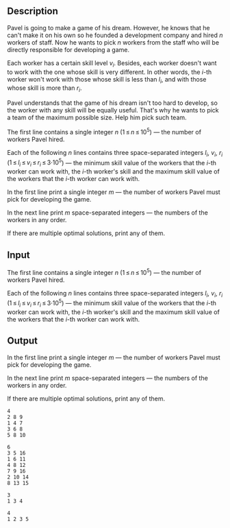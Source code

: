## Description

<div><p>Pavel is going to make a game of his dream. However, he knows that he can't make it on his own so he founded a development company and hired <span class="tex-span"><i>n</i></span> workers of staff. Now he wants to pick <span class="tex-span"><i>n</i></span> workers from the staff who will be directly responsible for developing a game.</p><p>Each worker has a certain skill level <span class="tex-span"><i>v</i><sub class="lower-index"><i>i</i></sub></span>. Besides, each worker doesn't want to work with the one whose skill is very different. In other words, the <span class="tex-span"><i>i</i></span>-th worker won't work with those whose skill is less than <span class="tex-span"><i>l</i><sub class="lower-index"><i>i</i></sub></span>, and with those whose skill is more than <span class="tex-span"><i>r</i><sub class="lower-index"><i>i</i></sub></span>.</p><p>Pavel understands that the game of his dream isn't too hard to develop, so the worker with any skill will be equally useful. That's why he wants to pick a team of the maximum possible size. Help him pick such team.</p></div><div class="input-specification"><p>The first line contains a single integer <span class="tex-span"><i>n</i></span> (<span class="tex-span">1 ≤ <i>n</i> ≤ 10<sup class="upper-index">5</sup></span>)&nbsp;— the number of workers Pavel hired.</p><p>Each of the following <span class="tex-span"><i>n</i></span> lines contains three space-separated integers <span class="tex-span"><i>l</i><sub class="lower-index"><i>i</i></sub></span>, <span class="tex-span"><i>v</i><sub class="lower-index"><i>i</i></sub></span>, <span class="tex-span"><i>r</i><sub class="lower-index"><i>i</i></sub></span> (<span class="tex-span">1 ≤ <i>l</i><sub class="lower-index"><i>i</i></sub> ≤ <i>v</i><sub class="lower-index"><i>i</i></sub> ≤ <i>r</i><sub class="lower-index"><i>i</i></sub> ≤ 3·10<sup class="upper-index">5</sup></span>)&nbsp;— the minimum skill value of the workers that the <span class="tex-span"><i>i</i></span>-th worker can work with, the <span class="tex-span"><i>i</i></span>-th worker's skill and the maximum skill value of the workers that the <span class="tex-span"><i>i</i></span>-th worker can work with.</p></div><div class="output-specification"><p>In the first line print a single integer <span class="tex-span"><i>m</i></span>&nbsp;— the number of workers Pavel must pick for developing the game.</p><p>In the next line print <span class="tex-span"><i>m</i></span> space-separated integers&nbsp;— the numbers of the workers in any order.</p><p>If there are multiple optimal solutions, print any of them.</p></div>

## Input

<p>The first line contains a single integer <span class="tex-span"><i>n</i></span> (<span class="tex-span">1 ≤ <i>n</i> ≤ 10<sup class="upper-index">5</sup></span>)&nbsp;— the number of workers Pavel hired.</p><p>Each of the following <span class="tex-span"><i>n</i></span> lines contains three space-separated integers <span class="tex-span"><i>l</i><sub class="lower-index"><i>i</i></sub></span>, <span class="tex-span"><i>v</i><sub class="lower-index"><i>i</i></sub></span>, <span class="tex-span"><i>r</i><sub class="lower-index"><i>i</i></sub></span> (<span class="tex-span">1 ≤ <i>l</i><sub class="lower-index"><i>i</i></sub> ≤ <i>v</i><sub class="lower-index"><i>i</i></sub> ≤ <i>r</i><sub class="lower-index"><i>i</i></sub> ≤ 3·10<sup class="upper-index">5</sup></span>)&nbsp;— the minimum skill value of the workers that the <span class="tex-span"><i>i</i></span>-th worker can work with, the <span class="tex-span"><i>i</i></span>-th worker's skill and the maximum skill value of the workers that the <span class="tex-span"><i>i</i></span>-th worker can work with.</p>

## Output

<p>In the first line print a single integer <span class="tex-span"><i>m</i></span>&nbsp;— the number of workers Pavel must pick for developing the game.</p><p>In the next line print <span class="tex-span"><i>m</i></span> space-separated integers&nbsp;— the numbers of the workers in any order.</p><p>If there are multiple optimal solutions, print any of them.</p>





```input1
4
2 8 9
1 4 7
3 6 8
5 8 10

```




```input2
6
3 5 16
1 6 11
4 8 12
7 9 16
2 10 14
8 13 15

```




```output1
3
1 3 4

```




```output2
4
1 2 3 5

```


